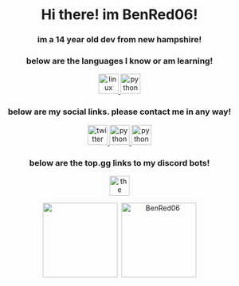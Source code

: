 <h1 align="center">Hi there! im BenRed06!</h1>
<h3 align="center">im a 14 year old dev from new hampshire!</h3>
<h3 align="center">below are the languages I know or am learning!</h3>
<p align="center">
    </a>
    <a href="https://www.linuxfoundation.org/" title="Linux">
        <img src="https://static.wikia.nocookie.net/logopedia/images/0/04/Linux_logo.png/revision/latest/scale-to-width-down/1000?cb=20120814052336" alt="linux" width="40" height="40" />
    </a>
    <a href="https://www.python.org/" title="Python">
        <img src="https://upload.wikimedia.org/wikipedia/commons/thumb/c/c3/Python-logo-notext.svg/1920px-Python-logo-notext.svg.png" alt="python" width="40" height="40" />
   </a>
   
<h3 align="center">below are my social links. please contact me in any way!</h3>    

<p align="center">
     </a>
    <a href="https://twitter.com/Ben69810452" title="twitter">
        <img src="https://acxcom.files.wordpress.com/2015/04/twitter_logo_blue.png" alt="twitter" width="40" height="40" />
    </a>
    <a href="https://github.com/BenRed06" title="github">
        <img src="https://cdn.afterdawn.fi/v3/news/original/github-logo.png" alt="python" width="40" height="40" />
      </a>
    <a href="https://www.instagram.com/benred06/" title="instagram">
        <img src="https://statesborodowntown.com/wp-content/uploads/2016/01/instagram-Logo-PNG-Transparent-Background-download.png" alt="python" width="40" height="40" />
    </a>
    
<h3 align="center">below are the top.gg links to my discord bots!</h3>
 </a>
<p align="center">
    <a href="https://www.python.org/" title="the office trivia">
        <img src="https://images-ext-1.discordapp.net/external/BWCeXza5nBePs7qHYyx6eNjO-b0aH9CcB3BJGomSPuM/%3Fsize%3D4096/https/cdn.discordapp.com/avatars/697813566731845632/91958c0ff23920005b90845ca0683470.png?width=600&height=600" alt="the office trivia" width="40" height="40" />
   </a>
</p>
    

    
</p>
<p align="center">
    <img height="150px" src="https://github-readme-stats.vercel.app/api?username=BenRed06&show_icons=true&count_private=true&theme=tokyonight&hide=issues,contribs" />&nbsp;
    <img height="150px" src="https://github-readme-stats.vercel.app/api/top-langs/?username=BenRed06&layout=compact&count_private=true&theme=vue-dark" alt="BenRed06" />
</p>
